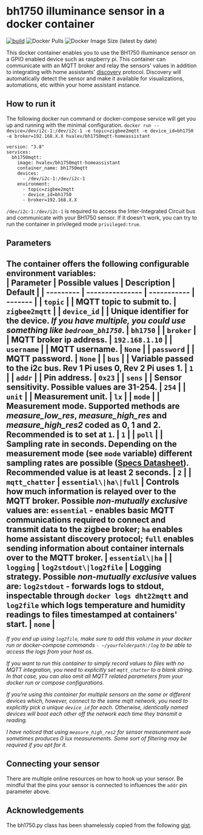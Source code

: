 # bh1750 illuminance sensor in a docker container
[![build](https://github.com/hvalev/bh1750mqtt-homeassistant-docker/actions/workflows/build.yml/badge.svg)](https://github.com/hvalev/bh1750mqtt-homeassistant-docker/actions/workflows/build.yml)
![Docker Pulls](https://img.shields.io/docker/pulls/hvalev/bh1750mqtt-homeassistant)
![Docker Image Size (latest by date)](https://img.shields.io/docker/image-size/hvalev/bh1750mqtt-homeassistant)

This docker container enables you to use the BH1750 illuminance sensor on a GPIO enabled device such as raspberry pi. This container can communicate with an MQTT broker and relay the sensors' values in addition to integrating with home assistants' [discovery](https://www.home-assistant.io/docs/mqtt/discovery/) protocol. Discovery will automatically detect the sensor and make it available for visualizations, automations, etc within your home assistant instance.

## How to run it
The following docker run command or docker-compose service will get you up and running with the minimal configuration.
```docker run --device=/dev/i2c-1:/dev/i2c-1 -e topic=zigbee2mqtt -e device_id=bh1750 -e broker=192.168.X.X hvalev/bh1750mqtt-homeassistant```
```
version: "3.8"
services:
  bh1750mqtt:
    image: hvalev/bh1750mqtt-homeassistant
    container_name: bh1750mqtt
    devices:
      - /dev/i2c-1:/dev/i2c-1
    environment:
      - topic=zigbee2mqtt
      - device_id=bh1750
      - broker=192.168.X.X
```
```/dev/i2c-1:/dev/i2c-1``` is required to access the Inter-Integrated Circuit bus and communicate with your BH1750 sensor. If it doesn't work, you can try to run the container in privileged mode ```privileged:true```.

## Parameters
The container offers the following configurable environment variables:</br>
| Parameter | Possible values | Description | Default |
| --------- | --------------- | ----------- | ------- |
| ```topic``` |  | MQTT topic to submit to. | ```zigbee2mqtt```  |
| ```device_id``` |  | Unique identifier for the device. *If you have multiple, you could use something like ```bedroom_bh1750```*. | ```bh1750``` |
| ```broker``` |  | MQTT broker ip address. | ```192.168.1.10``` |
| ```username``` |  | MQTT username. | `None` |
| ```password``` |  | MQTT password. | `None` |
| ```bus``` |  | Variable passed to the i2c bus. Rev 1 Pi uses 0, Rev 2 Pi uses 1. | ```1``` |
| ```addr``` |  | Pin address. | ```0x23``` |
| ```sens``` |  | Sensor sensitivity. Possible values are 31-254. | ```254``` |
| ```unit``` |  | Measurement unit. | ```lx``` |
| ```mode``` |  | Measurement mode. Supported methods are *measure_low_res*, *measure_high_res* and *measure_high_res2* coded as 0, 1 and 2. Recommended is to set at ```1```.  | ```1``` |
| ```poll``` |  | Sampling rate in seconds. Depending on the measurement mode (see ```mode``` variable) different sampling rates are possible ([Specs Datasheet](https://www.mouser.com/datasheet/2/348/bh1750fvi-e-186247.pdf)). Recommended value is at least 2 seconds. | ```2``` |
| ```mqtt_chatter``` | ```essential\|ha\|full``` | Controls how much information is relayed over to the MQTT broker. Possible ***non-mutually exclusive*** values are: ```essential``` - enables basic MQTT communications required to connect and transmit data to the zigbee broker; ```ha``` enables home assistant discovery protocol; ```full``` enables sending information about container internals over to the MQTT broker. | ```essential\|ha``` |
| ```logging``` | ```log2stdout\|log2file``` | Logging strategy. Possible ***non-mutually exclusive*** values are: ```log2stdout``` - forwards logs to stdout, inspectable through ```docker logs dht22mqtt``` and ```log2file``` which logs temperature and humidity readings to files timestamped at containers' start. | ```none``` |
----------------------------------

*If you end up using ```log2file```, make sure to add this volume in your docker run or docker-compose commands ```- ~/yourfolderpath:/log``` to be able to access the logs from your host os.* </br> 

*If you want to run this container to simply record values to files with no MQTT integration, you need to explicitly set ```mqtt_chatter``` to a blank string. In that case, you can also omit all MQTT related parameters from your docker run or compose configurations.* </br>

*If you're using this container for multiple sensors on the same or different devices which, however, connect to the same mqtt network, you need to explicitly pick a unique ```device_id``` for each. Otherwise, identically named devices will boot each other off the network each time they transmit a reading.* </br>

*I have noticed that using ```measure_high_res2``` for sensor measurement ```mode``` sometimes produces 0 lux measurements. Some sort of filtering may be required if you opt for it.*

## Connecting your sensor 
There are multiple online resources on how to hook up your sensor. Be mindful that the pins your sensor is connected to influences the ```addr``` pin parameter above.

## Acknowledgements
The bh1750.py class has been shamelessly copied from the following [gist](https://gist.github.com/oskar456/95c66d564c58361ecf9f).
